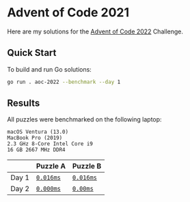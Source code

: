 # Advent of Code 2021

Here are my solutions for the [Advent of Code 2022](https://adventofcode.com/2022) Challenge.

## Quick Start

To build and run Go solutions:

```sh
go run . aoc-2022 --benchmark --day 1
```


## Results

All puzzles were benchmarked on the following laptop:


```text
macOS Ventura (13.0)
MacBook Pro (2019)
2.3 GHz 8-Core Intel Core i9
16 GB 2667 MHz DDR4
```

|       | Puzzle A                  | Puzzle B                  |
|:------|:--------------------------|:--------------------------|
| Day 1 | [`0.016ms`](./day01/a.go) | [`0.016ms`](./day01/b.go) |
| Day 2 | [`0.000ms`](./day02/a.go) | [`0.00ms`](./day02/b.go)  |
